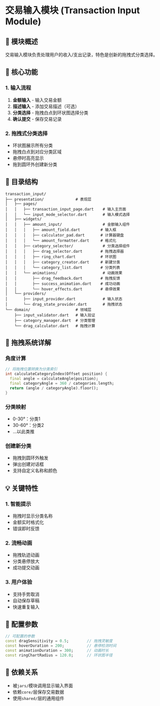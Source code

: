 # 交易输入模块 (Transaction Input Module)

## 📝 模块概述

交易输入模块负责处理用户的收入/支出记录，特色是创新的拖拽式分类选择。

## 🎯 核心功能

### 1. 输入流程
1. **金额输入** - 输入交易金额
2. **描述输入** - 添加交易描述（可选）
3. **分类选择** - 拖拽白点到环状图选择分类
4. **确认提交** - 保存交易记录

### 2. 拖拽式分类选择
- 环状图展示所有分类
- 拖拽白点到对应分类区域
- 悬停时高亮显示
- 拖到圆环外创建新分类

## 📁 目录结构

```
transaction_input/
├── presentation/              # 表现层
│   ├── pages/
│   │   ├── transaction_input_page.dart    # 输入主页面
│   │   └── input_mode_selector.dart       # 输入模式选择
│   ├── widgets/
│   │   ├── amount_input/                  # 金额输入组件
│   │   │   ├── amount_field.dart         # 输入框
│   │   │   ├── calculator_pad.dart       # 计算器键盘
│   │   │   └── amount_formatter.dart     # 格式化
│   │   ├── category_selector/             # 分类选择组件
│   │   │   ├── drag_selector.dart        # 拖拽选择器
│   │   │   ├── ring_chart.dart           # 环状图
│   │   │   ├── category_creator.dart     # 新建分类
│   │   │   └── category_list.dart        # 分类列表
│   │   └── animations/                    # 动画效果
│   │       ├── drag_feedback.dart        # 拖拽反馈
│   │       ├── success_animation.dart    # 成功动画
│   │       └── hover_effects.dart        # 悬停效果
│   └── providers/
│       ├── input_provider.dart            # 输入状态
│       └── drag_state_provider.dart       # 拖拽状态
└── domain/                    # 领域层
    ├── input_validator.dart   # 输入验证
    ├── category_manager.dart  # 分类管理
    └── drag_calculator.dart   # 拖拽计算
```

## 🎨 拖拽系统详解

### 角度计算
```dart
// 将拖拽位置转换为分类索引
int calculateCategoryIndex(Offset position) {
  final angle = calculateAngle(position);
  final categoryAngle = 360 / categories.length;
  return (angle / categoryAngle).floor();
}
```

### 分类映射
- 0-30°：分类1
- 30-60°：分类2
- ...以此类推

### 创建新分类
- 拖拽到圆环外触发
- 弹出创建对话框
- 支持自定义名称和颜色

## 💡 关键特性

### 1. 智能提示
- 拖拽时显示分类名称
- 金额实时格式化
- 错误即时反馈

### 2. 流畅动画
- 拖拽轨迹动画
- 分类悬停放大
- 成功提交动画

### 3. 用户体验
- 支持手势取消
- 自动保存草稿
- 快速重复输入

## 🔧 配置参数

```dart
// 可配置的参数
const dragSensitivity = 0.5;        // 拖拽灵敏度
const hoverDuration = 200;          // 悬停检测时间
const animationDuration = 300;      // 动画时长
const ringChartRadius = 120.0;      // 环状图半径
```

## 🔗 依赖关系

- 被`jars/`模块调用显示输入界面
- 依赖`core/`层保存交易数据
- 使用`shared/`层的通用组件